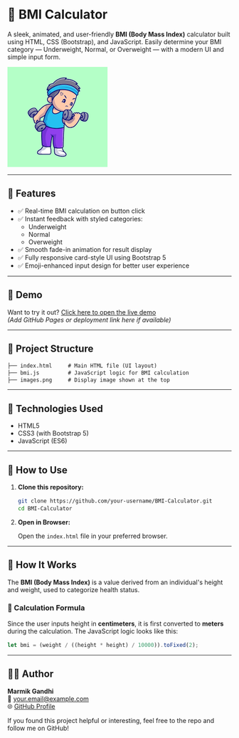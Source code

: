 
# 💪 BMI Calculator

A sleek, animated, and user-friendly **BMI (Body Mass Index)** calculator built using HTML, CSS (Bootstrap), and JavaScript. Easily determine your BMI category — Underweight, Normal, or Overweight — with a modern UI and simple input form.

![BMI Calculator Banner](images.png)

---

## 🧮 Features

- ✅ Real-time BMI calculation on button click
- ✅ Instant feedback with styled categories:
  - Underweight 
  - Normal 
  - Overweight 
- ✅ Smooth fade-in animation for result display
- ✅ Fully responsive card-style UI using Bootstrap 5
- ✅ Emoji-enhanced input design for better user experience

---

## 🚀 Demo

Want to try it out? [Click here to open the live demo](#)  
*(Add GitHub Pages or deployment link here if available)*

---

## 📁 Project Structure

```
├── index.html     # Main HTML file (UI layout)
├── bmi.js         # JavaScript logic for BMI calculation
├── images.png     # Display image shown at the top
```

---

## 🧰 Technologies Used

- HTML5  
- CSS3 (with Bootstrap 5)  
- JavaScript (ES6)

---

## 📝 How to Use

1. **Clone this repository:**

   ```bash
   git clone https://github.com/your-username/BMI-Calculator.git
   cd BMI-Calculator
   ```

2. **Open in Browser:**

   Open the `index.html` file in your preferred browser.

---

## 🧠 How It Works

The **BMI (Body Mass Index)** is a value derived from an individual's height and weight, used to categorize health status.

### 🧪 Calculation Formula

Since the user inputs height in **centimeters**, it is first converted to **meters** during the calculation. The JavaScript logic looks like this:

```javascript
let bmi = (weight / ((height * height) / 10000)).toFixed(2);
```

---

## 👨‍💻 Author

**Marmik Gandhi**  
📧 [your.email@example.com](mailto:marmikgandhiemail.com)  
🌐 [GitHub Profile](https://github.com/MarmikGandhi)

If you found this project helpful or interesting, feel free to the repo and follow me on GitHub!
